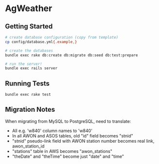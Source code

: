 # AgWeather

## Getting Started

```bash
# create database configuration (copy from template)
cp config/database.yml{.example,}

# create the databases
bundle exec rake db:create db:migrate db:seed db:test:prepare

# run the server!
bundle exec rails server
```

## Running Tests
```bash
bundle exec rake test
```

## Migration Notes
When migrating from MySQL to PostgreSQL, need to translate:

* All e.g. 'w840' column names to 'w840'
* In all AWON and ASOS tables, old "id" field becomes "stnid"
* "stnid" pseudo-link field with AWON station number becomes real link, awon_station_id
* "stations" table in AWS becomes "awon_stations"
* "theDate" and "theTime" become just "date" and "time"
